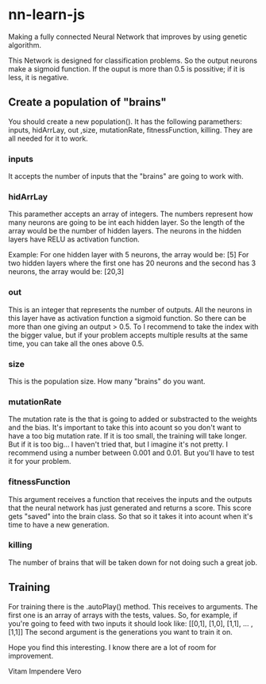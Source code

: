 # nn-learn-js

Making a fully connected Neural Network that improves by using genetic algorithm.

This Network is designed for classification problems. So the output neurons make a sigmoid function. If the ouput is more than 0.5 is possitive; if it is less, it is negative.

## Create a population of "brains"

You should create a new population(). It has the following paramethers: inputs, hidArrLay, out ,size, mutationRate, fitnessFunction, killing. They are all needed for it to work.

### inputs
It accepts the number of inputs that the "brains" are going to work with.

### hidArrLay
This paramether accepts an array of integers. The numbers represent how many neurons are going to be int each hidden layer. So the length of the array would be the number of hidden layers. The neurons in the hidden layers have RELU as activation function.

Example:
    For one hidden layer with 5 neurons, the array would be: [5]
    For two hidden layers where the first one has 20 neurons and the second has 3 neurons, the array would be: [20,3]
    
### out
This is an integer that represents the number of outputs. All the neurons in this layer have as activation function a sigmoid function. So there can be more than one giving an output > 0.5. To I recommend to take the index with the bigger value, but if your problem accepts multiple results at the same time, you can take all the ones above 0.5.

### size
This is the population size. How many "brains" do you want.

### mutationRate
The mutation rate is the that is going to added or substracted to the weights and the bias. It's important to take this into acount so you don't want to have a too big mutation rate. If it is too small, the training will take longer. But if it is too big... I haven't tried that, but I imagine it's not pretty. I recommend using a number between 0.001 and 0.01. But you'll have to test it for your problem.

### fitnessFunction
This argument receives a function that receives the inputs and the outputs that the neural network has just generated and returns a score. This score gets "saved" into the brain class. So that so it takes it into acount when it's time to have a new generation.

### killing
The number of brains that will be taken down for not doing such a great job.

## Training
For training there is the .autoPlay() method. This receives to arguments. The first one is an array of arrays with the tests, values. So, for example, if you're going to feed with two inputs it should look like: [[0,1], [1,0], [1,1], ... , [1,1]]
The second argument is the generations you want to train it on.


Hope you find this interesting. I know there are a lot of room for improvement.


Vitam Impendere Vero




